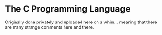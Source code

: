 # The C Programming Language

Originally done privately and uploaded here on a whim... meaning that there are many strange comments here and there.